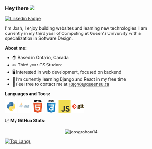 ### Hey there <img src="https://media.giphy.com/media/hvRJCLFzcasrR4ia7z/giphy.gif" width="25px">
[![Linkedin Badge](https://img.shields.io/badge/-joshgraham14-blue?style=flat&logo=Linkedin&logoColor=white&link=https://www.linkedin.com/in/joshgraham14/)](https://www.linkedin.com/in/joshgraham14/) 

I'm Josh, I enjoy building websites and learning new technologies. I am currently in my third year of Computing at Queen's University with a specialization in Software Design.

**About me:**
- :earth_americas: Based in Ontario, Canada
- :pencil2: Third year CS Student
- :desktop_computer: Interested in web development, focused on backend
- 🌱 I’m currently learning Django and React in my free time
- 💬 Feel free to contact me at 18jg48@queensu.ca

**Languages and Tools:**
<br>
<p>
<code><img height="40"
src="https://raw.githubusercontent.com/github/explore/80688e429a7d4ef2fca1e82350fe8e3517d3494d/topics/python/python.png"></code>
<code><img height="40"
src="https://raw.githubusercontent.com/github/explore/80688e429a7d4ef2fca1e82350fe8e3517d3494d/topics/java/java.png"></code>
<code><img height="40"
src="https://raw.githubusercontent.com/github/explore/80688e429a7d4ef2fca1e82350fe8e3517d3494d/topics/html/html.png"></code>
<code><img height="40"
src="https://raw.githubusercontent.com/github/explore/80688e429a7d4ef2fca1e82350fe8e3517d3494d/topics/css/css.png"></code>
<code><img height="40"
src="https://raw.githubusercontent.com/github/explore/80688e429a7d4ef2fca1e82350fe8e3517d3494d/topics/javascript/javascript.png"></code>
<code><img height="40" src="https://raw.githubusercontent.com/github/explore/80688e429a7d4ef2fca1e82350fe8e3517d3494d/topics/git/git.png"></code>
</p>
 

**📈 My GitHub Stats:**
<p align="center"> <img src="https://github-readme-stats.vercel.app/api?username=joshgraham14&show_icons=true&theme=gotham" alt="joshgraham14" />

 [![Top Langs](https://github-readme-stats.vercel.app/api/top-langs/?username=JoshGraham14&layout=compact)](https://github.com/JoshGraham14/github-readme-stats)
